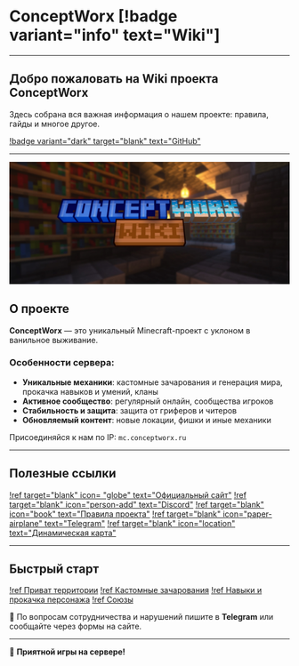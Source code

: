 ﻿---
label: "Домашняя страница"
icon: home
---

# ConceptWorx [!badge variant="info" text="Wiki"]

---

## Добро пожаловать на Wiki проекта ConceptWorx

Здесь собрана вся важная информация о нашем проекте: правила, гайды и многое другое.

[!badge variant="dark" target="blank" text="GitHub"](https://github.com/ddimavo/ConceptWorx.Wiki)

---

<div style="text-align: center;">
  <img src="static/system/wikipage.jpg" alt="Добро пожаловать">
</div>

## О проекте

**ConceptWorx** — это уникальный Minecraft-проект с уклоном в ванильное выживание.

### Особенности сервера:
- **Уникальные механики**: кастомные зачарования и генерация мира, прокачка навыков и умений, кланы
- **Активное сообщество**: регулярный онлайн, сообщества игроков
- **Стабильность и защита**: защита от гриферов и читеров
- **Обновляемый контент**: новые локации, фишки и иные механики

Присоединяйся к нам по IP: `mc.conceptworx.ru`

---

## Полезные ссылки

[!ref target="blank" icon= "globe" text="Официальный сайт"](https://conceptworx.ru/)
[!ref target="blank" icon="person-add" text="Discord"](https://discord.gg/9ShFHWp28G)
[!ref target="blank" icon="book" text="Правила проекта"](https://conceptworx.ru/rules/)
[!ref target="blank" icon="paper-airplane" text="Telegram"](https://t.me/CWS_chat)
[!ref target="blank" icon="location" text="Динамическая карта"](https://conceptworx.ru/map/)

---

## Быстрый старт

[!ref Приват территории](/basics/regionclaiming.md)
[!ref Кастомные зачарования](/exenchant/enchantments.md)
[!ref Навыки и прокачка персонажа](/mcmmo/skills.md)
[!ref Союзы](/mcmmo/party.md)

📨 По вопросам сотрудничества и нарушений пишите в **Telegram** или сообщайте через формы на сайте.

---

🚀 **Приятной игры на сервере!**  

